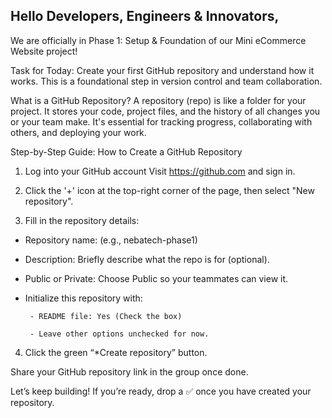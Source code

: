 ## Hello Developers, Engineers & Innovators,

We are officially in Phase 1: Setup & Foundation of our Mini eCommerce Website project!

Task for Today:
Create your first GitHub repository and understand how it works. This is a foundational step in version control and team collaboration.

What is a GitHub Repository?
A repository (repo) is like a folder for your project. It stores your code, project files, and the history of all changes you or your team make. It's essential for tracking progress, collaborating with others, and deploying your work.

Step-by-Step Guide: How to Create a GitHub Repository
1. Log into your GitHub account
Visit https://github.com and sign in.

2. Click the '+' icon at the top-right corner of the page, then select "New repository".

3. Fill in the repository details:

- Repository name: (e.g., nebatech-phase1)

- Description: Briefly describe what the repo is for (optional).

- Public or Private: Choose Public so your teammates can view it.

- Initialize this repository with:

       - README file: Yes (Check the box)

       - Leave other options unchecked for now.

4. Click the green “*Create repository” button.

Share your GitHub repository link in the group once done.

Let’s keep building! If you’re ready, drop a ✅ once you have created your repository.